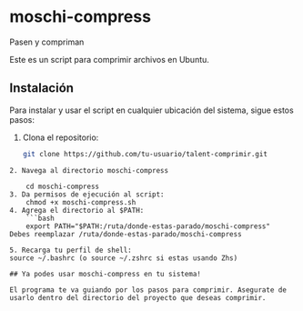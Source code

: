 # moschi-compress
Pasen y compriman

Este es un script para comprimir archivos en Ubuntu.

## Instalación

Para instalar y usar el script en cualquier ubicación del sistema, sigue estos pasos:

1. Clona el repositorio:

   ```bash
   git clone https://github.com/tu-usuario/talent-comprimir.git

```
2. Navega al directorio moschi-compress

	cd moschi-compress
3. Da permisos de ejecución al script:
	chmod +x moschi-compress.sh
4. Agrega el directorio al $PATH:
	```bash
	export PATH="$PATH:/ruta/donde-estas-parado/moschi-compress"
Debes reemplazar /ruta/donde-estas-parado/moschi-compress

5. Recarga tu perfil de shell:
source ~/.bashrc (o source ~/.zshrc si estas usando Zhs)

## Ya podes usar moschi-compress en tu sistema!

El programa te va guiando por los pasos para comprimir. Asegurate de usarlo dentro del directorio del proyecto que deseas comprimir.
